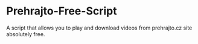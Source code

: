 # Prehrajto-Free-Script

A script that allows you to play and download videos from prehrajto.cz site absolutely free.
